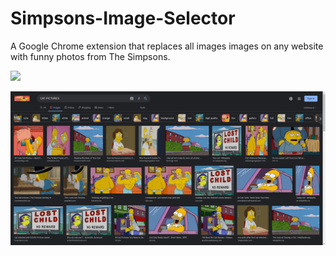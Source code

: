 # Simpsons-Image-Selector

A Google Chrome extension that replaces all images images on any website with funny photos from The Simpsons.

![](readme_images/simpsons3.png)

![](readme_images/simpsons1.png)
